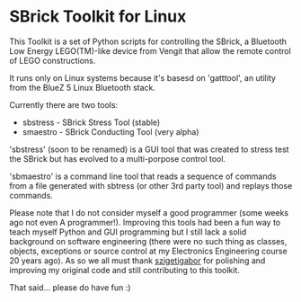 # SBrick Toolkit for Linux

This Toolkit is a set of Python scripts for controlling the SBrick, a Bluetooth Low Energy LEGO(TM)-like device from Vengit that allow the remote control of LEGO constructions.

It runs only on Linux systems because it's basesd on 'gatttool', an utility from the BlueZ 5 Linux Bluetooth stack.

Currently there are two tools:
- sbstress - SBrick Stress Tool (stable)
- smaestro - SBrick Conducting Tool (very alpha)

'sbstress' (soon to be renamed) is a GUI tool that was created to stress test the SBrick but has evolved to a multi-porpose control tool.

'sbmaestro' is a command line tool that reads a sequence of commands from a file generated with sbtress (or other 3rd party tool) and replays those commands.

Please note that I do not consider myself a good programmer (some weeks ago not even A programmer!). Improving this tools had been a fun way to teach myself Python and GUI programming but I still lack a solid background on software engineering (there were no such thing as classes, objects, exceptions or source control at my Electronics Engineering course 20 years ago). As so we all must thank [szigetigabor](https://github.com/szigetigabor) for polishing and improving my original code and still contributing to this toolkit.

That said... please do have fun :)
